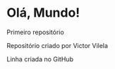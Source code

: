 # Olá, Mundo!
 Primeiro repositório

 Repositório criado por Victor Vilela
 
 Linha criada no GitHub
